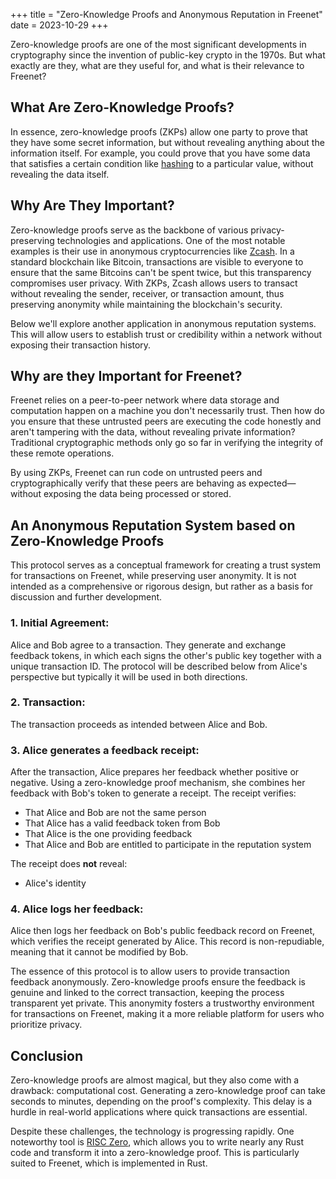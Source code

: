 +++
title = "Zero-Knowledge Proofs and Anonymous Reputation in Freenet"
date = 2023-10-29
+++

Zero-knowledge proofs are one of the most significant developments in cryptography since the invention of public-key
crypto in the 1970s. But what exactly are they, what are they useful for, and what is their relevance to Freenet?

## What Are Zero-Knowledge Proofs?

In essence, zero-knowledge proofs (ZKPs) allow one party to prove that they have some secret information, but without
revealing anything about the information itself. For example, you could prove that you have some data that satisfies a
certain condition like [hashing](https://en.wikipedia.org/wiki/Hash_function) to a particular value, without revealing
the data itself.

## Why Are They Important?

Zero-knowledge proofs serve as the backbone of various privacy-preserving technologies and applications. One of the most
notable examples is their use in anonymous cryptocurrencies like [Zcash](https://z.cash/). In a standard blockchain like
Bitcoin, transactions are visible to everyone to ensure that the same Bitcoins can't be spent twice, but this
transparency compromises user privacy. With ZKPs, Zcash allows users to transact without revealing the sender, receiver,
or transaction amount, thus preserving anonymity while maintaining the blockchain's security.

Below we'll explore another application in anonymous reputation systems. This will allow users to establish trust or
credibility within a network without exposing their transaction history.

## Why are they Important for Freenet?

Freenet relies on a peer-to-peer network where data storage and computation happen on a machine you don't necessarily
trust. Then how do you ensure that these untrusted peers are executing the code honestly and aren't tampering with the
data, without revealing private information? Traditional cryptographic methods only go so far in verifying the integrity
of these remote operations.

By using ZKPs, Freenet can run code on untrusted peers and cryptographically verify that these peers are behaving as
expected—without exposing the data being processed or stored.

## An Anonymous Reputation System based on Zero-Knowledge Proofs

This protocol serves as a conceptual framework for creating a trust system for transactions on Freenet, while preserving
user anonymity. It is not intended as a comprehensive or rigorous design, but rather as a basis for discussion and
further development.

### 1. Initial Agreement:

Alice and Bob agree to a transaction. They generate and exchange feedback tokens, in which each signs the other's public
key together with a unique transaction ID. The protocol will be described below from Alice's perspective but typically
it will be used in both directions.

### 2. Transaction:

The transaction proceeds as intended between Alice and Bob.

### 3. Alice generates a feedback receipt:

After the transaction, Alice prepares her feedback whether positive or negative. Using a zero-knowledge proof mechanism,
she combines her feedback with Bob's token to generate a receipt. The receipt verifies:

- That Alice and Bob are not the same person
- That Alice has a valid feedback token from Bob
- That Alice is the one providing feedback
- That Alice and Bob are entitled to participate in the reputation system

The receipt does **not** reveal:

- Alice's identity

### 4. Alice logs her feedback:

Alice then logs her feedback on Bob's public feedback record on Freenet, which verifies the receipt generated by Alice.
This record is non-repudiable, meaning that it cannot be modified by Bob.

The essence of this protocol is to allow users to provide transaction feedback anonymously. Zero-knowledge proofs ensure
the feedback is genuine and linked to the correct transaction, keeping the process transparent yet private. This
anonymity fosters a trustworthy environment for transactions on Freenet, making it a more reliable platform for users
who prioritize privacy.

## Conclusion

Zero-knowledge proofs are almost magical, but they also come with a drawback: computational cost. Generating a
zero-knowledge proof can take seconds to minutes, depending on the proof's complexity. This delay is a hurdle in
real-world applications where quick transactions are essential.

Despite these challenges, the technology is progressing rapidly. One noteworthy tool is
[RISC Zero](https://www.risczero.com/), which allows you to write nearly any Rust code and transform it into a
zero-knowledge proof. This is particularly suited to Freenet, which is implemented in Rust.
